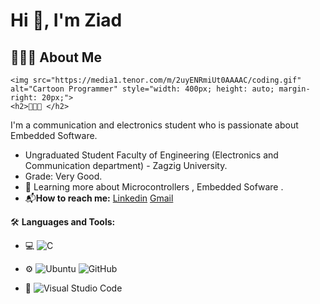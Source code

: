 # Hi 👋, I'm Ziad

## 👨🏻‍💻 About Me  <div style="display: flex; align-items: center;">
    <img src="https://media1.tenor.com/m/2uyENRmiUt0AAAAC/coding.gif" alt="Cartoon Programmer" style="width: 400px; height: auto; margin-right: 20px;">
    <h2>👨🏻‍💻 </h2>
</div>
I'm a communication and electronics student who is passionate about Embedded Software.

  - Ungraduated Student Faculty of Engineering (Electronics and Communication department) - Zagzig University.
  - Grade: Very Good.
  - 🌱 Learning more about Microcontrollers , Embedded Sofware .    
  - 📬**How to reach me:** [Linkedin](https://www.linkedin.com/in/ziad-ahmed-6810a42b3/) [Gmail](mailto:za3978510@gmail.com)

🛠 **Languages and Tools:**

- 💻 ![C](https://img.shields.io/badge/-C-05122A?style=flat&logo=c) 

- ⚙️ ![Ubuntu](https://img.shields.io/badge/-Ubuntu-05122A?style=flat&logo=ubuntu) ![GitHub](https://img.shields.io/badge/-GitHub-05122A?style=flat&logo=github) 

- 🔧 ![Visual Studio Code](https://img.shields.io/badge/-Visual%20Studio%20Code-05122A?style=flat&logo=visual-studio-code&logoColor=007ACC) 





